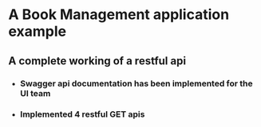 # A Book Management application example
## A complete working of a restful api

- ### Swagger api documentation has been implemented for the UI team
- ### Implemented 4 restful GET apis